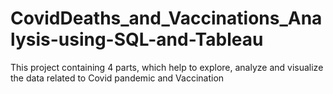 # CovidDeaths_and_Vaccinations_Analysis-using-SQL-and-Tableau
This project containing 4 parts, which help to explore, analyze and visualize the data related to Covid pandemic and Vaccination 

